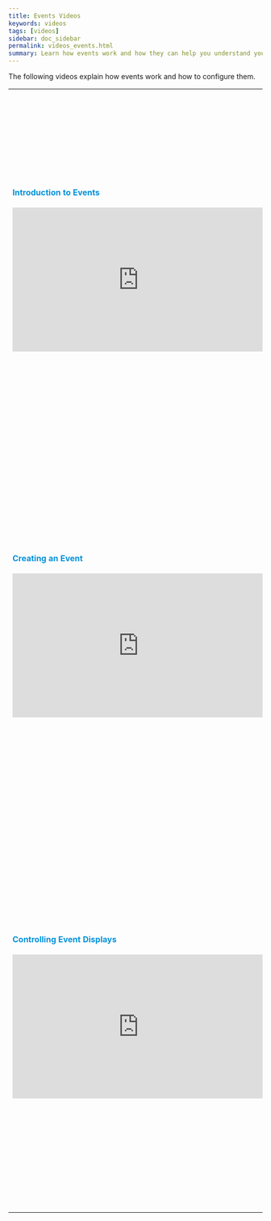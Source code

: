 ```yaml
---
title: Events Videos
keywords: videos
tags: [videos]
sidebar: doc_sidebar
permalink: videos_events.html
summary: Learn how events work and how they can help you understand your environment.
---
```

The following videos explain how events work and how to configure them.

<table style="width: 100%;">
<tbody>
<tr>
<td><strong><font color="#0091DA" size="3">Introduction to Events</font></strong><br>
<br>
<iframe id="kmsembed-1_sq8p1jhk" width="500" height="285" src="https://vmwaretv.vmware.com/embed/secure/iframe/entryId/1_sq8p1jhk/uiConfId/49694343/pbc/252649793/st/0" class="kmsembed" allowfullscreen webkitallowfullscreen mozAllowFullScreen allow="autoplay *; fullscreen *; encrypted-media *" referrerPolicy="no-referrer-when-downgrade" frameborder="0" alt="Jason discusses system events and user-created events. "></iframe></td>
<td><br><br>
<p>Events let you know that something important just happened. Jason shows the Events page and discusses the 3 types of event sources: System, Alert, and User. He then uses filters to drill down on certain events.</p>
<p>You can also watch the video <a href="https://vmwaretv.vmware.com/media/t/1_sq8p1jhk" target="_blank">here <img src="/images/video_camera.png" alt="video camera icon"/></a>.</p>
</td>
</tr>
<tr>
<td><strong><font color="#0091DA" size="3">Creating an Event</font></strong><br>
<br>

<iframe id="kmsembed-1_i1ar4s8f" width="500" height="285" src="https://vmwaretv.vmware.com/embed/secure/iframe/entryId/1_i1ar4s8f/uiConfId/49694343/pbc/252649793/st/0" class="kmsembed" allowfullscreen webkitallowfullscreen mozAllowFullScreen allow="autoplay *; fullscreen *; encrypted-media *" referrerPolicy="no-referrer-when-downgrade" frameborder="0" alt="Jason explains how to create an event"></iframe></td>
<td><br><br>
<p>
Wavefront creates System and Alert events for you. You can create User events via the UI or API to signal that something of interest has happened. Jason demos how to create an event from a chart and shows how it immediately appears in the UI.</p>
<p>You can also watch the video <a href="https://vmwaretv.vmware.com/media/t/1_i1ar4s8f" target="_blank">here <img src="/images/video_camera.png" alt="video camera icon"/></a>.</p>
</td>
</tr>
<tr>
<td><strong><font color="#0091DA" size="3">Controlling Event Displays</font></strong><br>
<br>
<iframe id="kmsembed-1_wu95qynh" width="500" height="285" src="https://vmwaretv.vmware.com/embed/secure/iframe/entryId/1_wu95qynh/uiConfId/49694343/pbc/252649793/st/0" class="kmsembed" allowfullscreen webkitallowfullscreen mozAllowFullScreen allow="autoplay *; fullscreen *; encrypted-media *" referrerPolicy="no-referrer-when-downgrade" frameborder="0" alt="Jason explains how to get the most out of event displays"></iframe>
</td>
<td><br><br>
<p>Jason demos how to display or hide source events in charts. Then he shows an example of adding an events query to a chart to display only selected events. He customizes the query to also show events when a specific user receives an email alert.</p>
<p>You can also watch the video <a href="https://vmwaretv.vmware.com/media/t/1_wu95qynh" target="_blank">here <img src="/images/video_camera.png" alt="video camera icon"/></a>.</p>
</td>
</tr>
</tbody>
</table>
